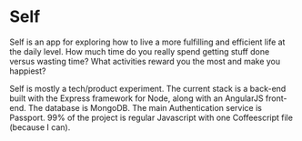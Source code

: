Self
===

Self is an app for exploring how to live a more fulfilling and efficient life at the daily level. How much time do you
really spend getting stuff done versus wasting time? What activities reward you the most and make you happiest?

Self is mostly a tech/product experiment. The current stack is a back-end built with the Express framework for Node,
along with an AngularJS front-end. The database is MongoDB. The main Authentication service is Passport. 99% of the project
is regular Javascript with one Coffeescript file (because I can).


